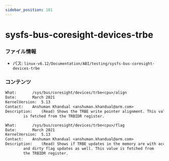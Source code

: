 ```yaml
---
sidebar_position: 101
---
```

# sysfs-bus-coresight-devices-trbe

### ファイル情報

- パス: `linux-v6.12/Documentation/ABI/testing/sysfs-bus-coresight-devices-trbe`

### コンテンツ

```txt
What:		/sys/bus/coresight/devices/trbe<cpu>/align
Date:		March 2021
KernelVersion:	5.13
Contact:	Anshuman Khandual <anshuman.khandual@arm.com>
Description:	(Read) Shows the TRBE write pointer alignment. This value
		is fetched from the TRBIDR register.

What:		/sys/bus/coresight/devices/trbe<cpu>/flag
Date:		March 2021
KernelVersion:	5.13
Contact:	Anshuman Khandual <anshuman.khandual@arm.com>
Description:	(Read) Shows if TRBE updates in the memory are with access
		and dirty flag updates as well. This value is fetched from
		the TRBIDR register.

```
